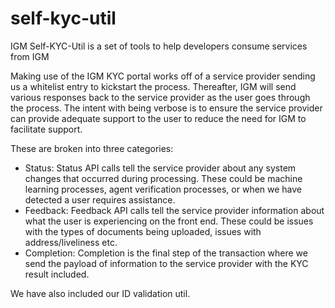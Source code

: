 # self-kyc-util
IGM Self-KYC-Util is a set of tools to help developers consume services from IGM

Making use of the IGM KYC portal works off of a service provider sending us a whitelist entry to kickstart the process. Thereafter, IGM will send various responses back to the service provider as the user goes through the process. The intent with being verbose is to ensure the service provider can provide adequate support to the user to reduce the need for IGM to facilitate support.

These are broken into three categories:
- Status:
Status API calls tell the service provider about any system changes that occurred during processing. These could be machine learning processes, agent verification processes, or when we have detected a user requires assistance.
- Feedback:
Feedback API calls tell the service provider information about what the user is experiencing on the front end. These could be issues with the types of documents being uploaded, issues with address/liveliness etc.
- Completion:
Completion is the final step of the transaction where we send the payload of information to the service provider with the KYC result included.

We have also included our ID validation util.
